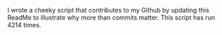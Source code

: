 I wrote a cheeky script that contributes to my Github by updating this ReadMe to illustrate why more than commits matter. This script has run 4214 times.